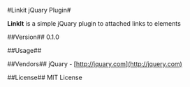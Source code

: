 #Linkit jQuary Plugin#

**LinkIt** is a simple jQuary plugin to attached links to elements

##Version##
0.1.0

##Usage##

##Vendors##
jQuary - [http://jquary.com](http://jquery.com)

##License##
MIT License 
  